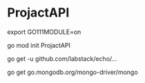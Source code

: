 # ProjactAPI

export GO111MODULE=on

go mod init ProjactAPI

go get -u github.com/labstack/echo/...

go get go.mongodb.org/mongo-driver/mongo
